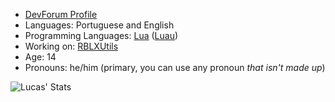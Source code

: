 * [DevForum Profile](https://devforum.roblox.com/u/lucasmz_rbx/summary)
* Languages: Portuguese and English
* Programming Languages: [Lua](https://lua.org) ([Luau](https://luau-lang.org))
* Working on: [RBLXUtils](https://github.com/RBLXUtils)
* Age: 14
* Pronouns: he/him (primary, you can use any pronoun *that isn't made up*)

![Lucas' Stats](https://github-readme-stats.vercel.app/api?username=LucasMZReal&count_private=true&show_icons=true&theme=material-palenight)

